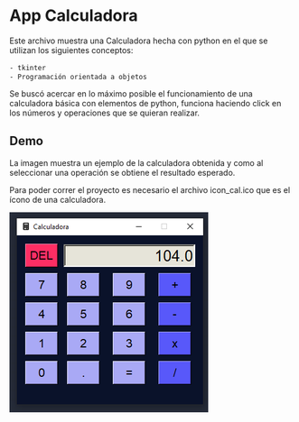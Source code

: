 
# App Calculadora
Este archivo muestra una Calculadora hecha con python en el que se utilizan los siguientes conceptos:

    - tkinter
    - Programación orientada a objetos

Se buscó acercar en lo máximo posible el funcionamiento de una calculadora básica con elementos de python, funciona haciendo click en los números y operaciones que se quieran realizar.


## Demo

La imagen muestra un ejemplo de la calculadora obtenida y como al seleccionar una operación se obtiene el resultado esperado.

Para poder correr el proyecto es necesario el archivo icon_cal.ico que es el ícono de una calculadora.

![alt text](https://github.com/JJefri26/Python-Projects/blob/main/Calculadora/Calculadora%20Python.png?raw=true)
